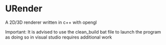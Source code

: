 # URender
A 2D/3D renderer written in c++ with opengl

Important:
It is advised to use the clean_build bat file to launch the program as doing so in visual studio requires additional work
